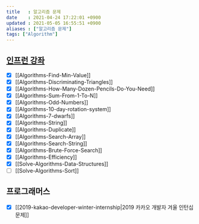 ```yaml
---
title   : 알고리즘 문제
date    : 2021-04-24 17:22:01 +0900
updated : 2021-05-05 16:55:51 +0900
aliases : ["알고리즘 문제"]
tags: ["Algorithm"]
---
```


## [인프런 강좌](https://inf.run/wv2V)
- [x] [[Algorithms-Find-Min-Value]]
- [x] [[Algorithms-Discriminating-Triangles]]
- [x] [[Algorithms-How-Many-Dozen-Pencils-Do-You-Need]]
- [x] [[Algorithms-Sum-From-1-To-N]]
- [x] [[Algorithms-Odd-Numbers]]
- [x] [[Algorithms-10-day-rotation-system]]
- [x] [[Algorithms-7-dwarfs]]
- [x] [[Algorithms-String]]
- [x] [[Algorithms-Duplicate]]
- [x] [[Algorithms-Search-Array]]
- [x] [[Algorithms-Search-String]]
- [x] [[Algorithms-Brute-Force-Search]]
- [x] [[Algorithms-Efficiency]]
- [x] [[Solve-Algorithms-Data-Structures]]
- [ ] [[Solve-Algorithms-Sort]]
## 프로그래머스
- [x] [[2019-kakao-developer-winter-internship|2019 카카오 개발자 겨울 인턴십 문제]]
